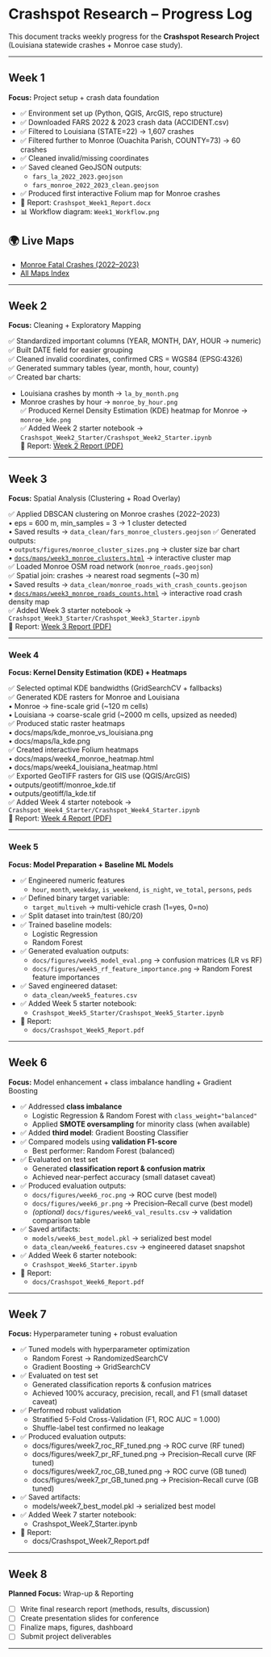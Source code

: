 # Crashspot Research – Progress Log

This document tracks weekly progress for the **Crashspot Research Project** 
(Louisiana statewide crashes + Monroe case study).

---

## Week 1 
**Focus:** Project setup + crash data foundation

- ✅ Environment set up (Python, QGIS, ArcGIS, repo structure)
- ✅ Downloaded FARS 2022 & 2023 crash data (ACCIDENT.csv)
- ✅ Filtered to Louisiana (STATE=22) → 1,607 crashes
- ✅ Filtered further to Monroe (Ouachita Parish, COUNTY=73) → 60 crashes
- ✅ Cleaned invalid/missing coordinates
- ✅ Saved cleaned GeoJSON outputs:
  - `fars_la_2022_2023.geojson`
  - `fars_monroe_2022_2023_clean.geojson`
- ✅ Produced first interactive Folium map for Monroe crashes
- 📄 Report: `Crashspot_Week1_Report.docx`
- 📊 Workflow diagram: `Week1_Workflow.png`

## 🌍 Live Maps
- [Monroe Fatal Crashes (2022–2023)](https://MistaZero07.github.io/crashspot-research/maps/monroe_fars_2022_2023.html)
- [All Maps Index](https://MistaZero07.github.io/crashspot-research/maps/)



---

## Week 2 
**Focus:** Cleaning + Exploratory Mapping

✅ Standardized important columns (YEAR, MONTH, DAY, HOUR → numeric)  
✅ Built DATE field for easier grouping  
✅ Cleaned invalid coordinates, confirmed CRS = WGS84 (EPSG:4326)  
✅ Generated summary tables (year, month, hour, county)  
✅ Created bar charts:  
   - Louisiana crashes by month → `la_by_month.png`  
   - Monroe crashes by hour → `monroe_by_hour.png`  
✅ Produced Kernel Density Estimation (KDE) heatmap for Monroe → `monroe_kde.png`  
✅ Added Week 2 starter notebook → `Crashspot_Week2_Starter/Crashspot_Week2_Starter.ipynb`  
📄 Report: [Week 2 Report (PDF)](Crashspot_Week2_Report.pdf)



---

## Week 3 
**Focus:** Spatial Analysis (Clustering + Road Overlay)

✅ Applied DBSCAN clustering on Monroe crashes (2022–2023)  
   • eps = 600 m, min_samples = 3 → 1 cluster detected  
   • Saved results → `data_clean/fars_monroe_clusters.geojson`
✅ Generated outputs:  
   • `outputs/figures/monroe_cluster_sizes.png` → cluster size bar chart  
   • [`docs/maps/week3_monroe_clusters.html`](https://MistaZero07.github.io/crashspot-research/maps/week3_monroe_clusters.html) → interactive cluster map  
✅ Loaded Monroe OSM road network (`monroe_roads.geojson`)  
✅ Spatial join: crashes → nearest road segments (~30 m)  
   • Saved results → `data_clean/monroe_roads_with_crash_counts.geojson`  
   • [`docs/maps/week3_monroe_roads_counts.html`](https://MistaZero07.github.io/crashspot-research/maps/week3_monroe_roads_counts.html) → interactive road crash density map  
✅ Added Week 3 starter notebook → `Crashspot_Week3_Starter/Crashspot_Week3_Starter.ipynb`  
📄 Report: [Week 3 Report (PDF)](Crashspot_Week3_Report.pdf)  


---

### Week 4
**Focus: Kernel Density Estimation (KDE) + Heatmaps**

✅ Selected optimal KDE bandwidths (GridSearchCV + fallbacks)  
✅ Generated KDE rasters for Monroe and Louisiana  
   • Monroe → fine-scale grid (~120 m cells)  
   • Louisiana → coarse-scale grid (~2000 m cells, upsized as needed)  
✅ Produced static raster heatmaps  
   • docs/maps/kde_monroe_vs_louisiana.png  
   • docs/maps/la_kde.png  
✅ Created interactive Folium heatmaps  
   • docs/maps/week4_monroe_heatmap.html  
   • docs/maps/week4_louisiana_heatmap.html  
✅ Exported GeoTIFF rasters for GIS use (QGIS/ArcGIS)  
   • outputs/geotiff/monroe_kde.tif  
   • outputs/geotiff/la_kde.tif  
✅ Added Week 4 starter notebook → `Crashspot_Week4_Starter/Crashspot_Week4_Starter.ipynb`  
📄 Report: [Week 4 Report (PDF)](Crashspot_Week4_Report.pdf)

---

### Week 5
**Focus: Model Preparation + Baseline ML Models**

- ✅ Engineered numeric features  
  - `hour`, `month`, `weekday`, `is_weekend`, `is_night`, `ve_total`, `persons`, `peds`
- ✅ Defined binary target variable:  
  - `target_multiveh` → multi-vehicle crash (1=yes, 0=no)
- ✅ Split dataset into train/test (80/20)
- ✅ Trained baseline models:  
  - Logistic Regression  
  - Random Forest
- ✅ Generated evaluation outputs:  
  - `docs/figures/week5_model_eval.png` → confusion matrices (LR vs RF)  
  - `docs/figures/week5_rf_feature_importance.png` → Random Forest feature importances
- ✅ Saved engineered dataset:  
  - `data_clean/week5_features.csv`
- ✅ Added Week 5 starter notebook:  
  - `Crashspot_Week5_Starter/Crashspot_Week5_Starter.ipynb`
- 📑 Report:  
  - `docs/Crashspot_Week5_Report.pdf`

---

## Week 6
**Focus:** Model enhancement + class imbalance handling + Gradient Boosting

- ✅ Addressed **class imbalance**  
  - Logistic Regression & Random Forest with `class_weight="balanced"`  
  - Applied **SMOTE oversampling** for minority class (when available)  
- ✅ Added **third model**: Gradient Boosting Classifier  
- ✅ Compared models using **validation F1-score**  
  - Best performer: Random Forest (balanced)  
- ✅ Evaluated on test set  
  - Generated **classification report & confusion matrix**  
  - Achieved near-perfect accuracy (small dataset caveat)  
- ✅ Produced evaluation outputs:  
  - `docs/figures/week6_roc.png` → ROC curve (best model)  
  - `docs/figures/week6_pr.png` → Precision–Recall curve (best model)  
  - *(optional)* `docs/figures/week6_val_results.csv` → validation comparison table  
- ✅ Saved artifacts:  
  - `models/week6_best_model.pkl` → serialized best model  
  - `data_clean/week6_features.csv` → engineered dataset snapshot  
- ✅ Added Week 6 starter notebook:  
  - `Crashspot_Week6_Starter.ipynb`  
- 📑 Report:  
  - `docs/Crashspot_Week6_Report.pdf`

---
## Week 7

**Focus:** Hyperparameter tuning + robust evaluation

- ✅ Tuned models with hyperparameter optimization  
  - Random Forest → RandomizedSearchCV  
  - Gradient Boosting → GridSearchCV
- ✅ Evaluated on test set  
  - Generated classification reports & confusion matrices  
  - Achieved 100% accuracy, precision, recall, and F1 (small dataset caveat)  
- ✅ Performed robust validation  
  - Stratified 5-Fold Cross-Validation (F1, ROC AUC = 1.000)  
  - Shuffle-label test confirmed no leakage  
- ✅ Produced evaluation outputs:  
  - docs/figures/week7_roc_RF_tuned.png → ROC curve (RF tuned)  
  - docs/figures/week7_pr_RF_tuned.png → Precision–Recall curve (RF tuned)  
  - docs/figures/week7_roc_GB_tuned.png → ROC curve (GB tuned)  
  - docs/figures/week7_pr_GB_tuned.png → Precision–Recall curve (GB tuned)  
- ✅ Saved artifacts:  
  - models/week7_best_model.pkl → serialized best model  
- ✅ Added Week 7 starter notebook:  
  - Crashspot_Week7_Starter.ipynb  
- 📄 Report:  
  - docs/Crashspot_Week7_Report.pdf  

---

## Week 8 
**Planned Focus:** Wrap-up & Reporting

- [ ] Write final research report (methods, results, discussion)
- [ ] Create presentation slides for conference
- [ ] Finalize maps, figures, dashboard
- [ ] Submit project deliverables

---

